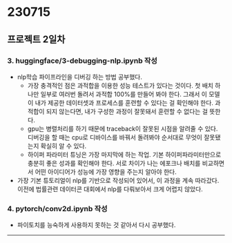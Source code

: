 # 230715

## 프로젝트 2일차

### 3. huggingface/3-debugging-nlp.ipynb 작성

- nlp학습 파이프라인을 디버깅 하는 방법 공부했다.
  - 가장 충격적인 점은 과적합을 이용한 성능 테스트가 있다는 것이다. 첫 배치 하나만 일부로 여러번 돌려서 과적합 100%를 만들어 봐야 한다. 그래서 이 모델이 내가 제공한 데이터셋과 프로세스를 훈련할 수 있다는 걸 확인해야 한다. 과적합이 되지 않는다면, 내가 구성한 과정이 잘못돼서 훈련할 수 없다는 걸 뜻한다.
  - gpu는 병렬처리를 하기 때문에 traceback이 잘못된 시점을 알려줄 수 있다. 디버깅을 할 때는 cpu로 디바이스를 바꿔서 돌려봐야 순서대로 무엇이 잘못됐는지 확실히 알 수 있다.
  - 하이퍼 파라미터 튜닝은 가장 마지막에 하는 작업. 기본 하이퍼파라미터만으로 충분히 좋은 성과를 확인해야 한다. 서로 차이가 나는 에포크나 배치를 비교하면서 어떤 아이디어가 성능에 가장 영향을 주는지 알아야 한다.
- 가장 기본 튜토리얼이 nlp를 기반으로 작성되어 있어서, 이 과정을 계속 따라갔다. 이전에 법률관련 데이터콘 대회에서 nlp를 다뤄보아서 크게 어렵지 않았다.

### 4. pytorch/conv2d.ipynb 작성

- 파이토치를 능숙하게 사용하지 못하는 것 같아서 다시 공부했다.

---
